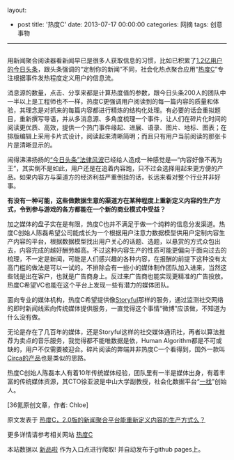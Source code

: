 layout: 
  - post 
title: '热度C' 
date: 2013-07-17 00:00:00 
categories: 网摘 
tags: 创意事物 
---

<p><img src="http://a.36krcnd.com/photo/2014/deecff5131ef7542015cee06ea7de1ad.jpg" alt=""/></p>

<p>用新闻聚合阅读器看新闻早已是很多人获取信息的习惯，比如已积累了<a target="_blank" data-no-turbolink="true" href="http://www.36kr.com/p/212527.html">1.2亿用户的今日头条</a>，跟头条强调的“定制你的新闻”不同，社会化热点聚合应用“<a target="_blank" data-no-turbolink="true" href="http://reduc.cn/">热度C</a>”专注根据事件发热程度定义用户的信息流。</p>

<p>消息源的数量，点击、分享来都是计算热度值的参数，跟今日头条200人的团队中一半以上是工程师也不一样，热度C更强调用户阅读到的每一篇内容的质量和体验，其理念是对抓来的每篇内容都进行精炼的结构化处理。有必要的话会重拟题目，重新撰写导语，并从多消息源、多角度梳理一个事件，让人们在碎片化时间的阅读更优质、高效，提供一个热门事件缘起、进展、语录、图片、地标、图表；在排版编辑上采用卡片式设计，阅读起来清晰简明；而且只有用户当前阅读的那张卡片是清晰显示的。</p>

<p>闹得沸沸扬扬的<a target="_blank" data-no-turbolink="true" href="http://www.36kr.com/p/212686.html">“今日头条”法律风波</a>已经给人造成一种感觉是—“内容好像不再为王”，其实倒不是如此，用户还是在追着内容跑，只不过会选择用起来更方便的产品。如果内容方与渠道方的经济利益严重倒挂的话，长远来看对整个行业并非好事。</p>

<p><strong>有没有一种可能，这些做数据生意的渠道方在某种程度上重新定义内容的生产方式，令到参与游戏的各方都能在一个新的商业模式中受益？</strong></p>

<p>加之媒体的盘子实在是有限，热度C也并不满足于做一个纯粹的信息分发渠道。热度C创始人陈磊希望公司能成长为一个根据用户注意力数据模型供用户定制内容生产内容的平台，根据数据模型找出用户关心的话题、选题，以悬赏的方式众包出去，内容完成的越好酬劳越高。不过这种内容生产的性质可能更偏向于面向过去的梳理，不一定是新闻，可能是人们感兴趣的各种内容，在报酬的前提下这种没有太高门槛的做法是可以一试的。不排除会有一些小的媒体制作团队加入进来，当然这些钱是出在客户，也就是广告商身上。反过来广告商也能实现更精准的广告投放。热度C希望VC也能在这个平台上发现一些有潜力的媒体团队。</p>

<p>面向专业的媒体机构，热度C希望提供像<a target="_blank" data-no-turbolink="true" href="http://www.36kr.com/p/208659.html">Storyful</a>那样的服务，通过监测社交网络的即时新闻线索向传统媒体提供服务，一直觉得这个事情“微博”应该做，不知道为什么没有做。</p>

<p>无论是存在了几百年的媒体，还是Storyful这样的社交媒体通讯社，再者以算法推荐为卖点的音乐服务，我觉得都不能唯数据是依，Human Algorithm都是不可或缺的，用户不仅需要被迎合。碎片阅读的弊端并非热度C一个看得到，国外一款叫<a target="_blank" data-no-turbolink="true" href="http://www.36kr.com/p/206715.html">Circa的产品</a>也是类似的思路。</p>

<p>热度C创始人陈磊本人有着10年传统媒体经验，团队里有一半是媒体出身，有着丰富的传统媒体资源，其CTO徐亚波是中山大学副教授，社会化数据平台“<a target="_blank" data-no-turbolink="true" href="http://www.36kr.com/p/204792.html">一找</a>”创始人。</p>
					<p>[<span>36氪</span>原创文章，作者: Chloe]</p>
					<p></p>  



原文发表于 [热度C，2.0版的新闻聚合平台能重新定义内容的生产方式么？](http://www.36kr.com/p/213494.html)  

更多详情请参考相关网站 [热度C](http://reduc.cn/)  

本站数据以 [新品啦](http://xinpinla.com/) 作为入口点进行爬取! 并自动发布于github pages上。  
